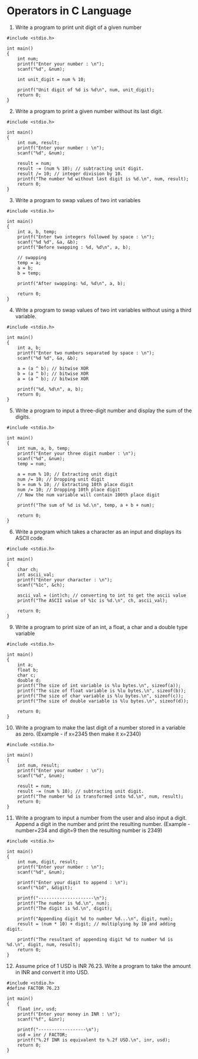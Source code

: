 # Operators in C Language

1. Write a program to print unit digit of a given number
```
#include <stdio.h>

int main()
{
    int num;
    printf("Enter your number : \n");
    scanf("%d", &num);

    int unit_digit = num % 10;

    printf("Unit digit of %d is %d\n", num, unit_digit);
    return 0;
}
```

2. Write a program to print a given number without its last digit.
```
#include <stdio.h>

int main()
{
    int num, result;
    printf("Enter your number : \n");
    scanf("%d", &num);

    result = num;
    result -= (num % 10); // subtracting unit digit.
    result /= 10; // integer division by 10.
    printf("The number %d without last digit is %d.\n", num, result);
    return 0;
}
```

3. Write a program to swap values of two int variables
```
#include <stdio.h>

int main()
{
    int a, b, temp;
    printf("Enter two integers followed by space : \n");
    scanf("%d %d", &a, &b);
    printf("Before swapping : %d, %d\n", a, b);

    // swapping
    temp = a;
    a = b;
    b = temp;
    
    printf("After swapping: %d, %d\n", a, b);

    return 0;
}
```

4. Write a program to swap values of two int variables without using a third variable.
```
#include <stdio.h>

int main()
{
    int a, b;
    printf("Enter two numbers separated by space : \n");
    scanf("%d %d", &a, &b);

    a = (a ^ b); // bitwise XOR
    b = (a ^ b); // bitwise XOR
    a = (a ^ b); // bitwise XOR

    printf("%d, %d\n", a, b);
    return 0;
}
```

5. Write a program to input a three-digit number and display the sum of the digits.
```
#include <stdio.h>

int main()
{
    int num, a, b, temp;
    printf("Enter your three digit number : \n");
    scanf("%d", &num);
    temp = num;

    a = num % 10; // Extracting unit digit
    num /= 10; // Dropping unit digit
    b = num % 10; // Extracting 10th place digit
    num /= 10; // Dropping 10th place digit
    // Now the num variable will contain 100th place digit

    printf("The sum of %d is %d.\n", temp, a + b + num);

    return 0;
}

```

6. Write a program which takes a character as an input and displays its ASCII code.
```
#include <stdio.h>

int main()
{
    char ch;
    int ascii_val;
    printf("Enter your character : \n");
    scanf("%1c", &ch);

    ascii_val = (int)ch; // converting to int to get the ascii value
    printf("The ASCII value of %1c is %d.\n", ch, ascii_val);

    return 0;
}
```


9. Write a program to print size of an int, a float, a char and a double type variable
```
#include <stdio.h>

int main()
{
    int a;
    float b;
    char c;
    double d;
    printf("The size of int variable is %lu bytes.\n", sizeof(a));
    printf("The size of float variable is %lu bytes.\n", sizeof(b));
    printf("The size of char variable is %lu bytes.\n", sizeof(c));
    printf("The size of double variable is %lu bytes.\n", sizeof(d));

    return 0;
}

```

10. Write a program to make the last digit of a number stored in a variable as zero.
(Example - if x=2345 then make it x=2340)
```
#include <stdio.h>

int main()
{
    int num, result;
    printf("Enter your number : \n");
    scanf("%d", &num);

    result = num;
    result -= (num % 10); // subtracting unit digit.
    printf("The number %d is transformed into %d.\n", num, result);
    return 0;
}

```

11. Write a program to input a number from the user and also input a digit. Append a
digit in the number and print the resulting number. (Example - number=234 and
digit=9 then the resulting number is 2349)
```
#include <stdio.h>

int main()
{
    int num, digit, result;
    printf("Enter your number : \n");
    scanf("%d", &num);

    printf("Enter your digit to append : \n");
    scanf("%1d", &digit);

    printf("---------------------\n");
    printf("The number is %d.\n", num);
    printf("The digit is %d.\n", digit);

    printf("Appending digit %d to number %d...\n", digit, num);
    result = (num * 10) + digit; // multiplying by 10 and adding digit.

    printf("The resultant of appending digit %d to number %d is %d.\n", digit, num, result);
    return 0;
}
```

12. Assume price of 1 USD is INR 76.23. Write a program to take the amount in INR and
convert it into USD.
```
#include <stdio.h>
#define FACTOR 76.23

int main()
{
    float inr, usd;
    printf("Enter your money in INR : \n");
    scanf("%f", &inr);

    printf("------------------\n");
    usd = inr / FACTOR;
    printf("%.2f INR is equivalent to %.2f USD.\n", inr, usd);
    return 0;
}
```
